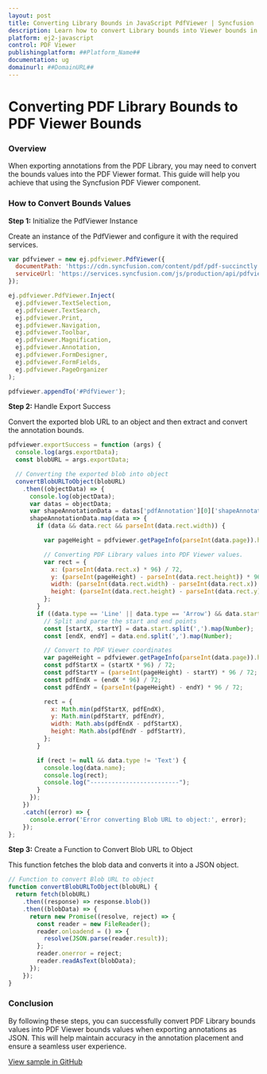 ```yaml
---
layout: post  
title: Converting Library Bounds in JavaScript PdfViewer | Syncfusion  
description: Learn how to convert Library bounds into Viewer bounds in Syncfusion ##Platform_Name## Pdfviewer control of Syncfusion Essential JS 2 and more.
platform: ej2-javascript  
control: PDF Viewer  
publishingplatform: ##Platform_Name##  
documentation: ug  
domainurl: ##DomainURL##  
---
```


# Converting PDF Library Bounds to PDF Viewer Bounds

### Overview

When exporting annotations from the PDF Library, you may need to convert the bounds values into the PDF Viewer format. This guide will help you achieve that using the Syncfusion PDF Viewer component.

### How to Convert Bounds Values

**Step 1:** Initialize the PdfViewer Instance

Create an instance of the PdfViewer and configure it with the required services.

```js
var pdfviewer = new ej.pdfviewer.PdfViewer({
  documentPath: 'https://cdn.syncfusion.com/content/pdf/pdf-succinctly.pdf',
  serviceUrl: 'https://services.syncfusion.com/js/production/api/pdfviewer'
});

ej.pdfviewer.PdfViewer.Inject(
  ej.pdfviewer.TextSelection,
  ej.pdfviewer.TextSearch,
  ej.pdfviewer.Print,
  ej.pdfviewer.Navigation,
  ej.pdfviewer.Toolbar,
  ej.pdfviewer.Magnification,
  ej.pdfviewer.Annotation,
  ej.pdfviewer.FormDesigner,
  ej.pdfviewer.FormFields,
  ej.pdfviewer.PageOrganizer
);

pdfviewer.appendTo('#PdfViewer'); 
```

**Step 2:** Handle Export Success

Convert the exported blob URL to an object and then extract and convert the annotation bounds.

```js
pdfviewer.exportSuccess = function (args) {
  console.log(args.exportData);
  const blobURL = args.exportData;

  // Converting the exported blob into object
  convertBlobURLToObject(blobURL)
    .then((objectData) => {
      console.log(objectData);
      var datas = objectData;
      var shapeAnnotationData = datas['pdfAnnotation'][0]['shapeAnnotation'];
      shapeAnnotationData.map(data => {
        if (data && data.rect && parseInt(data.rect.width)) {

          var pageHeight = pdfviewer.getPageInfo(parseInt(data.page)).height;

          // Converting PDF Library values into PDF Viewer values. 
          var rect = {
            x: (parseInt(data.rect.x) * 96) / 72,
            y: (parseInt(pageHeight) - parseInt(data.rect.height)) * 96 / 72,
            width: (parseInt(data.rect.width) - parseInt(data.rect.x)) * 96 / 72,
            height: (parseInt(data.rect.height) - parseInt(data.rect.y)) * 96 / 72,
          };
        }
        if ((data.type == 'Line' || data.type == 'Arrow') && data.start && data.end) {
          // Split and parse the start and end points
          const [startX, startY] = data.start.split(',').map(Number);
          const [endX, endY] = data.end.split(',').map(Number);

          // Convert to PDF Viewer coordinates
          var pageHeight = pdfviewer.getPageInfo(parseInt(data.page)).height;
          const pdfStartX = (startX * 96) / 72;
          const pdfStartY = (parseInt(pageHeight) - startY) * 96 / 72;
          const pdfEndX = (endX * 96) / 72;
          const pdfEndY = (parseInt(pageHeight) - endY) * 96 / 72;

          rect = {
            x: Math.min(pdfStartX, pdfEndX),
            y: Math.min(pdfStartY, pdfEndY),
            width: Math.abs(pdfEndX - pdfStartX),
            height: Math.abs(pdfEndY - pdfStartY),
          };
        }

        if (rect != null && data.type != 'Text') {
          console.log(data.name);
          console.log(rect);
          console.log("-------------------------");
        }
      });
    })
    .catch((error) => {
      console.error('Error converting Blob URL to object:', error);
    });
};
```

**Step 3:** Create a Function to Convert Blob URL to Object

This function fetches the blob data and converts it into a JSON object.

```js
// Function to convert Blob URL to object
function convertBlobURLToObject(blobURL) {
  return fetch(blobURL)
    .then((response) => response.blob())
    .then((blobData) => {
      return new Promise((resolve, reject) => {
        const reader = new FileReader();
        reader.onloadend = () => {
          resolve(JSON.parse(reader.result));
        };
        reader.onerror = reject;
        reader.readAsText(blobData);
      });
    });
}
```

### Conclusion

By following these steps, you can successfully convert PDF Library bounds values into PDF Viewer bounds values when exporting annotations as JSON. This will help maintain accuracy in the annotation placement and ensure a seamless user experience.

[View sample in GitHub](https://github.com/SyncfusionExamples/javascript-pdf-viewer-examples/tree/master/How%20to)